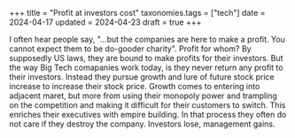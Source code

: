 +++
title = "Profit at investors cost"
taxonomies.tags = ["tech"]
date = 2024-04-17
updated = 2024-04-23
draft = true
+++

I often hear people say, "...but the companies are here to make a profit. You cannot expect them to be do-gooder charity". Profit for whom? By supposedly US laws, they are bound to make profits for their investors. But the way Big Tech comapanies work today, is they never return any profit to their investors. Instead they pursue growth and lure of future stock price increase to increase their stock price. Growth comes to entering into adjacent maret, but more from using their monopoly power and trampling on the competition and making it difficult for their customers to switch. This enriches their executives with empire building. In that process they often do not care if they destroy the company. Investors lose, management gains.